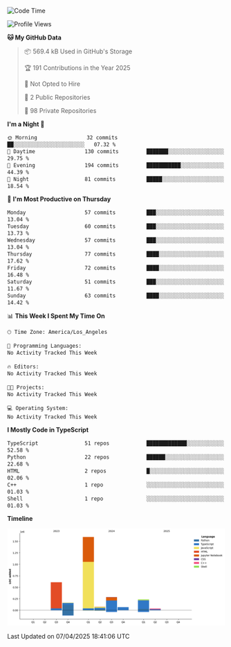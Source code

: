 <!--START_SECTION:waka-->
![Code Time](http://img.shields.io/badge/Code%20Time-64%20hrs%2058%20mins-blue)

![Profile Views](http://img.shields.io/badge/Profile%20Views-0-blue)

**🐱 My GitHub Data** 

> 📦 569.4 kB Used in GitHub's Storage 
 > 
> 🏆 191 Contributions in the Year 2025
 > 
> 🚫 Not Opted to Hire
 > 
> 📜 2 Public Repositories 
 > 
> 🔑 98 Private Repositories 
 > 
**I'm a Night 🦉** 

```text
🌞 Morning                32 commits          ██░░░░░░░░░░░░░░░░░░░░░░░   07.32 % 
🌆 Daytime                130 commits         ███████░░░░░░░░░░░░░░░░░░   29.75 % 
🌃 Evening                194 commits         ███████████░░░░░░░░░░░░░░   44.39 % 
🌙 Night                  81 commits          █████░░░░░░░░░░░░░░░░░░░░   18.54 % 
```
📅 **I'm Most Productive on Thursday** 

```text
Monday                   57 commits          ███░░░░░░░░░░░░░░░░░░░░░░   13.04 % 
Tuesday                  60 commits          ███░░░░░░░░░░░░░░░░░░░░░░   13.73 % 
Wednesday                57 commits          ███░░░░░░░░░░░░░░░░░░░░░░   13.04 % 
Thursday                 77 commits          ████░░░░░░░░░░░░░░░░░░░░░   17.62 % 
Friday                   72 commits          ████░░░░░░░░░░░░░░░░░░░░░   16.48 % 
Saturday                 51 commits          ███░░░░░░░░░░░░░░░░░░░░░░   11.67 % 
Sunday                   63 commits          ████░░░░░░░░░░░░░░░░░░░░░   14.42 % 
```


📊 **This Week I Spent My Time On** 

```text
🕑︎ Time Zone: America/Los_Angeles

💬 Programming Languages: 
No Activity Tracked This Week

🔥 Editors: 
No Activity Tracked This Week

🐱‍💻 Projects: 
No Activity Tracked This Week

💻 Operating System: 
No Activity Tracked This Week
```

**I Mostly Code in TypeScript** 

```text
TypeScript               51 repos            █████████████░░░░░░░░░░░░   52.58 % 
Python                   22 repos            ██████░░░░░░░░░░░░░░░░░░░   22.68 % 
HTML                     2 repos             █░░░░░░░░░░░░░░░░░░░░░░░░   02.06 % 
C++                      1 repo              ░░░░░░░░░░░░░░░░░░░░░░░░░   01.03 % 
Shell                    1 repo              ░░░░░░░░░░░░░░░░░░░░░░░░░   01.03 % 
```



**Timeline**

![Lines of Code chart](https://raw.githubusercontent.com/hassanxelamin/hassanxelamin/main/assets/bar_graph.png)


 Last Updated on 07/04/2025 18:41:06 UTC
<!--END_SECTION:waka-->

<!--
**hassanxelamin/hassanxelamin** is a ✨ _special_ ✨ repository because its `README.md` (this file) appears on your GitHub profile.

Here are some ideas to get you started:

- 🔭 I’m currently working on ...
- 🌱 I’m currently learning ...
- 👯 I’m looking to collaborate on ...
- 🤔 I’m looking for help with ...
- 💬 Ask me about ...
- 📫 How to reach me: ...
- 😄 Pronouns: ...
- ⚡ Fun fact: ...
-->
